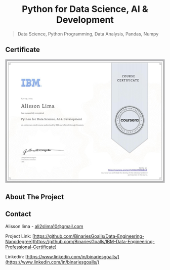 <!-- PROJECT LOGO -->
<br />

<p align="center">
 </a>
 <h1 align="center">Python for Data Science, AI & Development</h1>
 <p align="center">
 </p>
</p>

> Data Science, Python Programming, Data Analysis, Pandas, Numpy

## Certificate

<img src="../Certificates/Python%20for%20Data%20Science%2C%20AI%20%26%20Development%20-%20Certificate.jpeg" alt="certificate" style="zoom:50%;" />


<!-- ABOUT THE PROJECT -->

## About The Project



## **Contact**

Alisson lima - ali2slima10@gmail.com

Project Link: [https://github.com/BinariesGoalls/Data-Engineering-Nanodegree](https://github.com/BinariesGoalls/IBM-Data-Engineering-Professional-Certificate)

Linkedin: [https://www.linkedin.com/in/binariesgoalls/](https://www.linkedin.com/in/binariesgoalls/)
